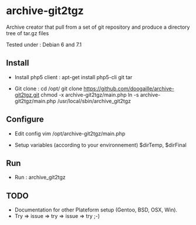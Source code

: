 archive-git2tgz
===============

Archive creator that pull from a set of git repository and produce a directory tree of tar.gz files

Tested under : Debian 6 and 7.1

Install
---------

* Install php5 client :
    apt-get install php5-cli git tar

* Git clone :
    cd /opt/
    git clone https://github.com/doogaille/archive-git2tgz.git
    chmod -x archive-git2tgz/main.php
    ln -s archive-git2tgz/main.php /usr/local/sbin/archive_git2tgz

Configure
---------

* Edit config
    vim /opt/archive-git2tgz/main.php

 * Setup variables (according to your environnement) $dirTemp, $dirFinal

Run
----------

 * Run :
    archive_git2tgz


TODO
---------

* Documentation for other Plateform setup (Gentoo, BSD, OSX, Win).
* Try => issue => try => issue => try ;-)
